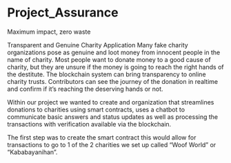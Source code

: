 # Project_Assurance
Maximum impact, zero waste


Transparent and Genuine Charity Application
Many fake charity organizations pose as genuine and loot money from innocent people in the name of charity. Most people want to donate money to a good cause of charity, but they are unsure if the money is going to reach the right hands of the destitute. The blockchain system can bring transparency to online charity trusts. Contributors can see the journey of the donation in realtime and confirm if it’s reaching the deserving hands or not.

Within our project we wanted to create and organization that streamlines donations to charities using smart contracts, uses a chatbot to communicate basic answers and status updates as well as processing the transactions with verification available via the blockchain. 

The first step was to create the smart contract this would allow for transactions to go to 1 of the 2 charities we set up called “Woof World” or “Kababayanihan”. 
